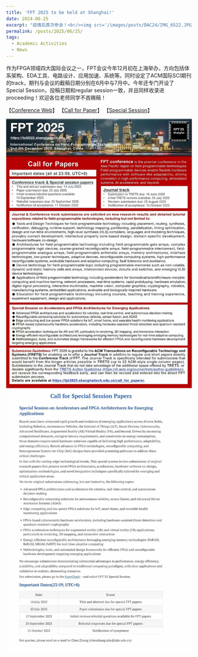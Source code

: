 ```yaml
---
title: 'FPT 2025 to be held at Shanghai!'
date: 2024-06-25
excerpt: "疫情后首次参会！<br/><img src='/images/posts/DAC24/IMG_6522.JPG'>"
permalink: /posts/2025/06/25/
tags:
  - Academic Activities
  - News
---
```


作为FPGA领域四大国际会议之一，FPT会议今年12月初在上海举办，方向包括体系架构、EDA工具、电路设计、应用加速、系统等。同时设定了ACM国际SCI期刊的track，期刊与会议的截稿日期分别在6月中与7月中。今年还专门开设了Special Session，投稿日期和regular session一致，并且同样收录进proceeding！欢迎各位老师同学不吝赐稿！

【[Conference Web](https://fpt2025.shanghaitech.edu.cn/)】
【[Call for Paper](https://fpt2025.shanghaitech.edu.cn/call_for_papers/)】
【[Special Session](https://fpt2025.shanghaitech.edu.cn/special_session/)】


![Fast View](/images/posts/FPT2025/1.jpg)
![Fast View](/images/posts/FPT2025/2.jpg)


